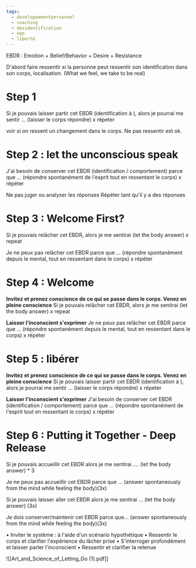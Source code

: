 ```yaml
---
tags:
  - developpementpersonnel
  - coaching
  - desidentification
  - ego
  - liberté
---
```

EBDR : Emotion + Belief/Behavior + Desire + Resistance

D'abord faire ressentir si la personne peut ressentir son identification dans son corps, localisation.
(What we feel, we take to be real)

# Step 1 

Si je pouvais laisser partir cet EBDR (identification à ), alors je pourrai me sentir ...
(laisser le corps répondre) x répeter

voir si on ressent un changement dans le corps. Ne pas ressentir est ok.

# Step 2 : let the unconscious speak
J'ai besoin de conserver cet EBDR (identification / comportement) parce que ...
(répondre spontanément de l'esprit tout en ressentant le corps) x répéter

Ne pas juger ou analyser les réponses
Répéter tant qu'il y a des réponses

# Step 3 : Welcome First?
Si je pouvais relâcher cet EBDR, alors je me sentirai
(let the body answer) x repeat

Je ne peux pas relâcher cet EBDR parce que ...
(répondre spontanément depuis le mental, tout en ressentant dans le corps) x répéter

# Step 4 : Welcome 
**Invitez et prenez conscience de ce qui se passe dans le corps. Venez en pleine conscience**
Si je pouvais relâcher cet EBDR, alors je me sentirai
(let the body answer) x repeat

**Laisser l'inconscient s'exprimer**
Je ne peux pas relâcher cet EBDR parce que ...
(répondre spontanément depuis le mental, tout en ressentant dans le corps) x répéter

# Step 5 : libérer 
**Invitez et prenez conscience de ce qui se passe dans le corps. Venez en pleine conscience**
Si je pouvais laisser partir cet EBDR (identification à ), alors je pourrai me sentir ...
(laisser le corps répondre) x répeter

**Laisser l'inconscient s'exprimer**
J'ai besoin de conserver cet EBDR (identification / comportement) parce que ...
(répondre spontanément de l'esprit tout en ressentant le corps) x répéter

# Step 6 : Putting it Together - Deep Release

Si je pouvais accueillir cet EBDR alors je me sentirai ....
(let the body answer) * 3

Je ne peux pas accueillir cet EBDR parce que ...
(answer spontaneously from the mind while feeling the body)(3x)

Si je pouvais laisser aller cet EBDR alors je me sentirai ...
(let the body answer) (3x)

Je dois conserver/maintenir cet EBDR parce que...
(answer spontaneously from the mind while feeling the body)(3x)


• Inviter le système : à l'aide d'un scénario hypothétique
• Ressentir le corps et clarifier l'expérience du lâcher prise
• S'interroger profondément et laisser parler l'inconscient
• Ressentir et clarifier la retenue



![[Art_and_Science_of_Letting_Go (1).pdf]]